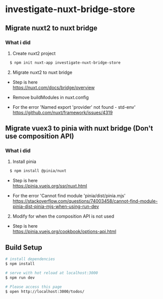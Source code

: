 # investigate-nuxt-bridge-store

## Migrate nuxt2 to nuxt bridge

### What i did

1. Create nuxt2 project

```bash
  $ npm init nuxt-app investigate-nuxt-bridge-store
```

2. Migrate nuxt2 to nuxt bridge

- Step is here<br>
  https://nuxt.com/docs/bridge/overview

- Remove buildModules in nuxt.config

- For the error 'Named export 'provider' not found - std-env'<br>
  https://github.com/nuxt/framework/issues/4319

## Migrate vuex3 to pinia with nuxt bridge (Don't use composition API)

### What i did

1. Install pinia

```bash
  $ npm install @pinia/nuxt
```

- Step is here <br>
  https://pinia.vuejs.org/ssr/nuxt.html

- For the error 'Cannot find module 'pinia/dist/pinia.mjs' <br>
  https://stackoverflow.com/questions/74003458/cannot-find-module-pinia-dist-pinia-mjs-when-using-run-dev

2. Modify for when the composition API is not used

- Step is here <br>
  https://pinia.vuejs.org/cookbook/options-api.html

## Build Setup

```bash
# install dependencies
$ npm install

# serve with hot reload at localhost:3000
$ npm run dev

# Please access this page
$ open http://localhost:3000/todos/

```
